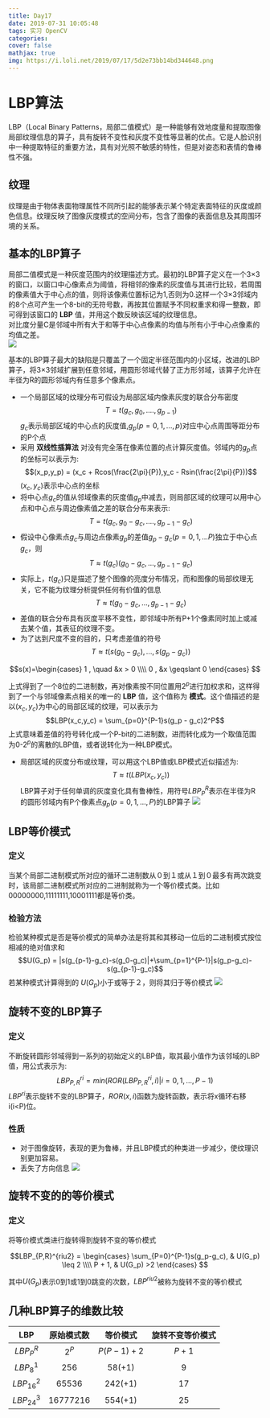 ```yaml
---
title: Day17
date: 2019-07-31 10:05:48
tags: 实习 OpenCV
categories:
cover: false
mathjax: true
img: https://i.loli.net/2019/07/17/5d2e73bb14bd344648.png
---
```


# LBP算法

LBP（Local Binary Patterns，局部二值模式）是一种能够有效地度量和提取图像局部纹理信息的算子，具有旋转不变性和灰度不变性等显著的优点。它是人脸识别中一种提取特征的重要方法，具有对光照不敏感的特性，但是对姿态和表情的鲁棒性不强。
## 纹理

纹理是由于物体表面物理属性不同所引起的能够表示某个特定表面特征的灰度或颜色信息。纹理反映了图像灰度模式的空间分布，包含了图像的表面信息及其周围环境的关系。

## 基本的LBP算子

局部二值模式是一种灰度范围内的纹理描述方式。最初的LBP算子定义在一个3×3的窗口，以窗口中心像素点为阈值，将相邻的像素的灰度值与其进行比较，若周围的像素值大于中心点的值，则将该像素位置标记为1,否则为0.这样一个3×3邻域内的8个点可产生一个8-bit的无符号数，再按其位置赋予不同权重求和得一整数，即可得到该窗口的 **LBP** 值，并用这个数反映该区域的纹理信息。    
对比度分量C是邻域中所有大于和等于中心点像素的均值与所有小于中心点像素的均值之差。    
![](https://i.loli.net/2019/07/31/5d415779ca87257597.jpg)

基本的LBP算子最大的缺陷是只覆盖了一个固定半径范围内的小区域，改进的LBP算子，将3×3邻域扩展到任意邻域，用圆形邻域代替了正方形邻域，该算子允许在半径为R的圆形邻域内有任意多个像素点。
- 一个局部区域的纹理分布可假设为局部区域内像素灰度的联合分布密度
$$T = t(g_c,g_0, ....,g_{p-1})$$
$g_c$表示局部区域的中心点的灰度值,$g_p(p=0,1,...,p)$对应中心点周围等距分布的P个点
- 采用 **双线性插算法** 对没有完全落在像素位置的点计算灰度值。邻域内的$g_p$点的坐标可以表示为:
$$(x_p,y_p) = (x_c + Rcos(\frac{2\pi}{P}),y_c - Rsin(\frac{2\pi}{P}))$$
$(x_c,y_c)$表示中心点的坐标
- 将中心点$g_c$的值从邻域像素的灰度值$g_p$中减去，则局部区域的纹理可以用中心点和中心点与周边像素值之差的联合分布来表示:
$$T = t(g_c,g_0-g_c,....,g_{p-1}-g_c)$$
- 假设中心像素点$g_c$与周边点像素$g_p$的差值$g_p-g_c(p=0,1,...P)$独立于中心点$g_c$，则
$$T\approx t(g_c)(g_0-g_c,...,g_{p-1}-g_c)$$
- 实际上，$t(g_c)$只是描述了整个图像的亮度分布情况，而和图像的局部纹理无关，它不能为纹理分析提供任何有价值的信息
$$T\approx t(g_0-g_c,...,g_{p-1}-g_c)$$
- 差值的联合分布具有灰度平移不变性，即邻域中所有P+1个像素同时加上或减去某个值，其表征的纹理不变。
- 为了达到尺度不变的目的，只考虑差值的符号
$$T\approx t(s(g_0-g_c),...,s(g_p-g_c))$$

$$s(x)=\begin{cases}
1 , \quad &x > 0  \\\\
0 , &x \geqslant 0
\end{cases}
$$

上式得到了一个8位的二进制数，再对像素按不同位置用$2^p$进行加权求和，这样得到了一个与邻域像素点相关的唯一的 **LBP** 值，这个值称为 **模式**。这个值描述的是以$(x_c,y_c)$为中心的局部区域的纹理，可以表示为
$$LBP(x_c,y_c) = \sum_{p=0}^{P-1}s(g_p - g_c)2^P$$
上式意味着差值的符号转化成一个P-bit的二进制数，进而转化成为一个取值范围为0-$2^p$的离散的LBP值，或者说转化为一种LBP模式。
- 局部区域的灰度分布或纹理，可以用这个LBP值或LBP模式近似描述为:
$$T\approx t(LBP(x_c,y_c))$$
LBP算子对于任何单调的灰度变化具有鲁棒性，用符号$LBP_P^R$表示在半径为R的圆形邻域内有P个像素点$g_p(p=0,1,...,P)$的LBP算子
![](https://i.loli.net/2019/07/31/5d415779b84ac47631.jpg)

## LBP等价模式
### 定义
当某个局部二进制模式所对应的循环二进制数从０到１或从１到０最多有两次跳变时，该局部二进制模式所对应的二进制就称为一个等价模式类。比如00000000,11111111,10001111都是等价类。
### 检验方法
检验某种模式是否是等价模式的简单办法是将其和其移动一位后的二进制模式按位相减的绝对值求和
$$U(G_p) = |s(g_{p-1}-g_c)-s(g_0-g_c)|+\sum_{p=1}^{P-1}|s(g_p-g_c)-s(g_{p-1}-g_c)$$
若某种模式计算得到的 $U(G_p)$小于或等于２，则将其归于等价模式
![](https://i.loli.net/2019/07/31/5d415779c949196019.jpg)

## 旋转不变的LBP算子
### 定义
不断旋转圆形邻域得到一系列的初始定义的LBP值，取其最小值作为该邻域的LBP值，用公式表示为:
$$LBP_{P,R}^{ri} = min(ROR(LBP_{P,R}^{ri},i)|i=0,1,...,P-1)$$
$LBP^{ri}$表示旋转不变的LBP算子，$ROR(x,i)$函数为旋转函数，表示将x循环右移i(i<P)位。

### 性质
- 对于图像旋转，表现的更为鲁棒，并且LBP模式的种类进一步减少，使纹理识别更加容易。
- 丢失了方向信息
![](https://i.loli.net/2019/07/31/5d415779b8fed91298.jpg)

## 旋转不变的的等价模式
### 定义
将等价模式类进行旋转得到旋转不变的等价模式

$$LBP_{P,R}^{riu2} = \begin{cases}
\sum_{P=0}^{P-1}s(g_p-g_c), & U(G_p) \leq 2 \\\\
P + 1, & U(G_p) >2
\end{cases}
$$

其中$U(G_p)$表示0到1或1到0跳变的次数，$LBP^{riu2}$被称为旋转不变的等价模式

## 几种LBP算子的维数比较

 LBP  | 原始模式数 | 等价模式 | 旋转不变等价模式
:---: | :---: | :---: | :---:
$LBP_P^R$ | $2^P$ | $P(P-1) + 2$ | $P+1$
$LBP_8^1$ | 256 | 58(+1) | 9
$LBP_{16}^2$ | 65536 | 242(+1) | 17
$LBP_{24}^3$ | 16777216 | 554(+1) | 25



